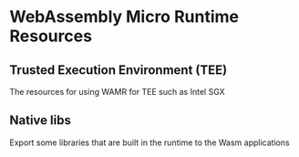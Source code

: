 # WebAssembly Micro Runtime Resources

## Trusted Execution Environment (TEE)
The resources for using WAMR for TEE such as Intel SGX

## Native libs
Export some libraries that are built in the runtime to the Wasm applications
